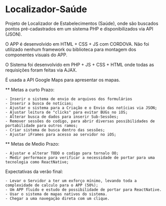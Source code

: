# Localizador-Saúde

Projeto de Localizador de Estabelecimentos (Saúde), onde são buscados pontos pré-cadastrados em um sistema PHP e disponibilizados via API (JSON).

O APP é desenvolvido em HTML + CSS + JS com CORDOVA.
Não foi utilizado nenhum framework ou biblioteca para montagem dos componentes visuais do APP.

O Sistema foi desenvolvido em PHP + JS + CSS + HTML onde todas as requisições foram feitas via AJAX.

É usada a API Google Maps para apresentar os mapas.



** Metas a curto Prazo:

	- Inserir o sistema de envio de arquivos dos formulários
	- Inserir a busca de notícias;
	- Ajustar o sistema para a Criação e o Envio das notícias via JSON;
	- Ajustar leitura de "clicks" para evitar BUGs no iOS;
	- Alterar busca de dados para inserir Sub-Sessões;
	- Remover sessões do codigo, para abrir diversas possibilidades de portabilidade para outros ramos;
	- Criar sistema de busca dentro das sessões;
	- Ajustar iFrames para acesso ao servidor no iOS;


** Metas de Medio Prazo:

	- Ajustar e alterar TODO o codigo para tornalo OO;
	- Medir performace para verificar a necessidade de portar para uma tecnologia como ReactNative;


Expectativas da verão final:

	- Levar o Servidor a ter um exforço mínimo, levando toda a complexidade de calculo para o APP (50%);
	- Um APP fluido e estudo de possibilidade de portar para ReactNative.
	- Usar o sistema de mapas nativos do sistema.
	- Chegar a uma navegação direta com um clique.
